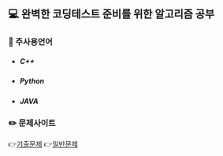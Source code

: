 ## :computer: 완벽한 코딩테스트 준비를 위한 알고리즘 공부

### :orange_book: 주사용언어
+ ##### C++
* ##### Python
- ##### JAVA

### :pencil2: 문제사이트
:point_right:[기출문제](https://swexpertacademy.com/main/userpage/code/userProblemBoxDetail.do?probBoxId=AV5Po0AqAPwDFAUq&leftPage=1&curPage=userpage&userId=SWEAC&&&&)
:point_right:[일반문제](https://programmers.co.kr/learn/challenges)




